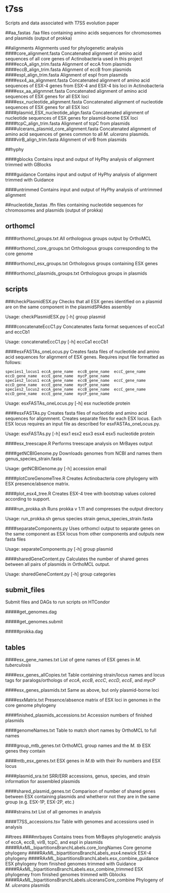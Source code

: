 # t7ss
Scripts and data associated with T7SS evolution paper

##aa_fastas
.faa files containing amino acids sequences for chromosomes and plasmids (output of prokka)

##alignments
Alignments used for phylogenetic analysis
####core_alignment.fasta
Concatenated alignment of amino acid sequences of all core genes of Actinobacteria used in this project
####eccA\_align\_trim.fasta
Alignment of eccA from plasmids
####eccB\_align\_trim.fasta
Alignment of eccB from plasmids
####espI\_align\_trim.fasta
Alignment of espI from plasmids
####esx4\_aa\_alignment.fasta
Concatenated alignment of amino acid sequences of ESX-4 genes from ESX-4 and ESX-4 bis loci in Actinobacteria
####esx\_aa\_alignmnet.fasta
Concatenated alignment of amino acid sequences of ESX genes for all ESX loci
####esx\_nucleotide\_alignment.fasta
Concatenated alignment of nucleotide sequences of ESX genes for all ESX loci
####plasmid\_ESX\_nucleotide\_align.fasta
Concatenated alignment of nucleotide sequences of ESX genes for plasmid-borne ESX loci
####tcpC\_align\_trim.fasta
Alignment of tcpC from plasmids
####ulcerans\_plasmid\_core\_alignment.fasta
Concatenated alignment of amino acid sequences of genes common to all _M. ulcerans_ plasmids.
####virB\_align\_trim.fasta
Alignment of virB from plasmids

##hyphy

####gblocks
Contains input and output of HyPhy analysis of alignment trimmed with GBlocks

####guidance
Contains input and output of HyPhy analysis of alignment trimmed with Guidance

####untrimmed
Contains input and output of HyPhy analysis of untrimmed alignment

##nucleotide_fastas
.ffn files containing nucleotide sequences for chromosomes and plasmids (output of prokka)

## orthomcl

####orthomcl_groups.txt
All orthologous groups output by OrthoMCL

####orthomcl\_core\_groups.txt
Orthologous groups corresponding to the core genome

####orthomcl\_esx\_groups.txt
Orthologous groups containing ESX genes

####orthomcl\_plasmids\_groups.txt
Orthologous groups in plasmids

## scripts

###checkPlasmidESX.py
Checks that all ESX genes identified on a plasmid are on the same component in the plasmidSPAdes assembly

Usage: checkPlasmidESX.py [-h] group plasmid

####concatenateEccC1.py
Concatenates fasta format sequences of eccCa1 and eccCb1

Usage: concatenateEccC1.py [-h] eccCa1 eccCb1

####esxFASTAs_oneLocus.py
Creates fasta files of nucleotide and amino acid sequences for alignment of ESX genes. Requires input file formatted as follows:
```
species1_locus1 eccA_gene_name  eccB_gene_name  eccC_gene_name  eccD_gene_name  eccE_gene_name  mycP_gene_name
species2_locus1 eccA_gene_name  eccB_gene_name  eccC_gene_name  eccD_gene_name  eccE_gene_name  mycP_gene_name
species2_locus2 eccA_gene_name  eccB_gene_name  eccC_gene_name  eccD_gene_name  eccE_gene_name  mycP_gene_name
```
Usage: esxFASTAs_oneLocus.py [-h] esx nucleotide protein

####esxFASTAs.py
Creates fasta files of nucleotide and amino acid sequences for alignmnent. Creates separate files for each ESX locus. Each ESX locus requires an input file as described for esxFASTAs_oneLocus.py.

Usage: esxFASTAs.py [-h] esx1 esx2 esx3 esx4 esx5 nucleotide protein

####esx_treescape.R
Performs treescape analysis on MrBayes output

####getNCBIGenome.py
Downloads genomes from NCBI and names them genus\_species\_strain.fasta

Usage: getNCBIGenome.py [-h] accession email

####plotCoreGenomeTree.R
Creates Actinobacteria core phylogeny with ESX presence/absence matrix.

####plot_esx4_tree.R
Creates ESX-4 tree with bootstrap values colored according to support.

####run_prokka.sh
Runs prokka v 1.11 and compresses the output directory

Usage: run\_prokka.sh genus species strain genus\_species\_strain.fasta

####separateComponents.py
Uses orthomcl output to separate genes on the same component as ESX locus from other components and outputs new fasta files

Usage: separateComponents.py [-h] group plasmid

####sharedGeneContent.py
Calculates the number of shared genes between all pairs of plasmids in OrthoMCL output.

Usage: sharedGeneContent.py [-h] group categories

## submit_files
Submit files and DAGs to run scripts on HTCondor

#####get_genomes.dag

#####get_genomes.submit

#####prokka.dag

## tables

####esx\_gene\_names.txt
List of gene names of ESX genes in _M. tuberculosis_

####esx\_genes\_allCopies.txt
Table containing strain/locus names and locus tags for paralogs/orthologs of _eccA_, _eccB_, _eccC_, _eccD_, _eccE_, and _mycP_

####esx\_genes\_plasmids.txt
Same as above, but only plasmid-borne loci

####esxMatrix.txt
Presence/absence matrix of ESX loci in genomes in the core genome phylogeny

####finished\_plasmids\_accessions.txt
Accession numbers of finished plasmids

####genomeNames.txt
Table to match short names by OrthoMCL to full names

####group\_mtb\_genes.txt
OrthoMCL group names and the _M. tb_ ESX genes they contain

####mtb\_esx\_genes.txt
ESX genes in _M.tb_ with their Rv numbers and ESX locus

####plasmid_sra.txt
SRR/ERR accessions, genus, species, and strain information for assembled plasmids

####shared\_plasmid\_genes.txt
Comparison of number of shared genes between ESX containing plasmids and whetheror not they are in the same group (e.g. ESX-1P, ESX-2P, etc.)

####strains.txt
List of all genomes in analysis

####T7SS_accessions.tsv
Table with genomes and accessions used in analysis

##trees
####mrbayes
Contains trees from MrBayes phylogenetic analysis of eccA, eccB, virB, tcpC, and espI in plasmids
####RAxML_bipartitionsBranchLabels.core_longNames
Core genome phylogeny
####RAxML_bipartitionsBranchLabels_esx4.newick
ESX-4 phylogeny
####RAxML_bipartitionsBranchLabels.esx_combine_guidance
ESX phylogeny from finished genomes trimmed with Guidance
####RAxML_bipartitionsBranchLabels.esx_combine_trimmed
ESX phylogeney from finished genomes trimmed with Gblocks
####RAxML_bipartitionsBranchLabels.ulceransCore_combine
Phylogeny of _M. ulcerans_ plasmids



